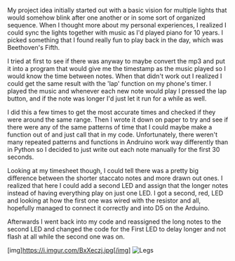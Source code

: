 My project idea initially started out with a basic vision for multiple lights that would somehow blink after one another or in some sort of organized sequence. 
When I thought more about my personal experiences, I realized I could sync the lights together with music as I'd played piano for 10 years.
I picked something that I found really fun to play back in the day, which was Beethoven's Fifth. 

I tried at first to see if there was anyway to maybe convert the mp3 and put it into a program that would give me the timestamp as the music played so I would know 
the time between notes. When that didn't work out I realized I could get the same result with the 'lap' function on my phone's timer. I played the music and whenever 
each new note would play I pressed the lap button, and if the note was longer I'd just let it run for a while as well. 

I did this a few times to get the most accurate times and checked if they were around the same range. Then I wrote it down on paper to try and see if there
were any of the same patterns of time that I could maybe make a function out of and just call that in my code. Unfortunately, there weren't many repeated patterns
and functions in Andruino work way differently than in Python so I decided to just write out each note manually for the first 30 seconds. 

Looking at my timesheet though, I could tell there was a pretty big difference between the shorter staccato notes and more drawn out ones. I realized that here I could add a 
second LED and assign that the longer notes instead of having everything play on just one LED. I got a second, red, LED and looking at how the first one was wired with the resistor
and all, hopefully managed to connect it correctly and into D5 on the Arduino. 

Afterwards I went back into my code and reassigned the long notes to the second LED and changed the code for the First LED to delay longer
and not flash at all while the second one was on. 



[img]https://i.imgur.com/BxXeczj.jpg[/img]
![Legs](https://i.imgur.com/rJsnFpV.jpg)


